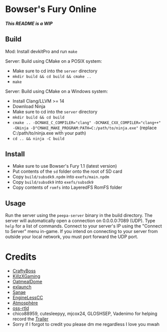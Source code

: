 
# Bowser's Fury Online

##### This README is a WIP

## Build
Mod: Install devkitPro and run `make`

Server: Build using CMake on a POSIX system:
- Make sure to cd into the `server` directory
- `mkdir build && cd build && cmake ..`
- `make`

Server: Build using CMake on a Windows system:
- Install Clang/LLVM >= 14
- Download Ninja
- Make sure to cd into the `server` directory
- `mkdir build && cd build`
- `cmake .. -DCMAKE_C_COMPILER="clang" -DCMAKE_CXX_COMPILER="clang++" -GNinja -D"CMAKE_MAKE_PROGRAM:PATH=C:/path/to/ninja.exe"` (replace C:/path/to/ninja.exe with your path)
- `cd .. && ninja -C build`
## Install
- Make sure to use Bowser's Fury 1.1 (latest version)
- Put contents of the `sd` folder onto the root of SD card
- Copy `build/subsdk9.npdm` into `exefs/main.npdm`
- Copy `build/subsdk9` into `exefs/subsdk9`
- Copy contents of `romfs` into LayeredFS RomFS folder
## Usage
Run the server using the `peepa-server` binary in the build directory.
The server will automatically open a connection on 0.0.0.0:7089 (UDP). Type `help` for a list of commands.
Connect to your server's IP using the "Connect to Server" menu in-game. If you intend on connecting to your server from outside your local network, you must port forward the UDP port.

# Credits

- [CraftyBoss](github.com/CraftyBoss/)
- [KillzXGaming](https://github.com/KillzXGaming/Switch-Toolbox)
- [OatmealDome](https://github.com/oatmealdome/enet-nx)
- [exlaunch](https://github.com/shadowninja108/exlaunch/)
- [Sanae](https://github.com/Sanae6)
- [EngineLessCC](https://github.com/EngineLessCC/exlaunch-cmake)
- [Atmosphère](https://github.com/Atmosphere-NX/Atmosphere)
- [oss-rtld](https://github.com/Thog/oss-rtld)
- chico88959, cutesleepyy, mjcox24, GLOSHSEP, Vadenimo for helping record the [Trailer](https://youtu.be/pj00pXI1PNA)
- Sorry if I forgot to credit you please dm me regardless I love you mwah
